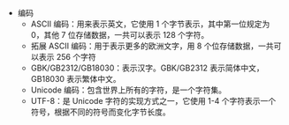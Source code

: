 
- 编码
  - ASCII 编码：用来表示英文，它使用 1 个字节表示，其中第一位规定为 0，其他 7 位存储数据，一共可以表示 128 个字符。
  - 拓展 ASCII 编码：用于表示更多的欧洲文字，用 8 个位存储数据，一共可以表示 256 个字符
  - GBK/GB2312/GB18030：表示汉字。GBK/GB2312 表示简体中文，GB18030 表示繁体中文。
  - Unicode 编码：包含世界上所有的字符，是一个字符集。
  - UTF-8：是 Unicode 字符的实现方式之一，它使用 1-4 个字符表示一个符号，根据不同的符号而变化字节长度。